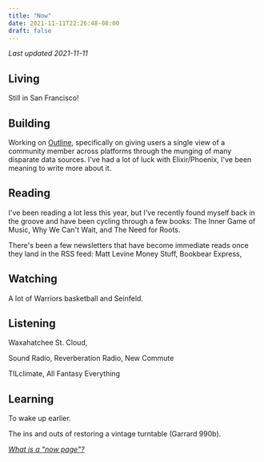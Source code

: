 ```yaml
---
title: "Now"
date: 2021-11-11T22:26:48-08:00
draft: false
---
```


<i>Last updated 2021-11-11</i>

## Living
Still in San Francisco!  

## Building
Working on [Outline](https://heyoutline.com), specifically on giving users a single view of a community member across platforms through the munging of many disparate data sources. I've had a lot of luck with Elixir/Phoenix, I've been meaning to write more about it.

## Reading
I've been reading a lot less this year, but I've recently found myself back in the groove and have been cycling through a few books: The Inner Game of Music, Why We Can't Wait, and The Need for Roots.

There's been a few newsletters that have become immediate reads once they land in the RSS feed: Matt Levine Money Stuff, Bookbear Express,

## Watching
A lot of Warriors basketball and Seinfeld.

## Listening
Waxahatchee St. Cloud, 

Sound Radio, Reverberation Radio, New Commute

TILclimate, All Fantasy Everything

## Learning
To wake up earlier.

The ins and outs of restoring a vintage turntable (Garrard 990b).


<i>[What is a "now page"?](https://nownownow.com/about)</i>
